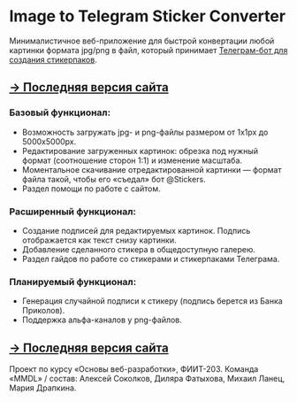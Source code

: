 # Image to Telegram Sticker Converter
Минималистичное веб-приложение для быстрой конвертации любой картинки формата jpg/png в файл, который принимает [Телеграм-бот для создания стикерпаков](https://t.me/Stickers).

## [→ Последняя версия сайта](https://tsfm-mmdl.herokuapp.com/)

### Базовый функционал:
- Возможность загружать jpg- и png-файлы размером от 1х1px до 5000х5000рх.
- Редактирование загруженных картинок: обрезка под нужный формат (соотношение сторон 1:1) и изменение масштаба.
- Моментальное скачивание отредактированной картинки — формат файла такой, чтобы его «съедал» бот @Stickers.
- Раздел помощи по работе с сайтом.

### Расширенный функционал:
- Создание подписей для редактируемых картинок. Подпись отображается как текст снизу картинки.
- Добавление сделанного стикера в общедоступную галерею.
- Раздел гайдов по работе со стикерами и стикерпаками Телеграма.

### Планируемый функционал:
- Генерация случайной подписи к стикеру (подпись берется из Банка Приколов).
- Поддержка альфа-каналов у png-файлов.

## [→ Последняя версия сайта](https://tsfm-mmdl.herokuapp.com/)

Проект по курсу «Основы веб-разработки», ФИИТ-203. Команда «MMDL» / состав: Алексей Соколков, Диляра Фатыхова, Михаил Ланец, Мария Драпкина.